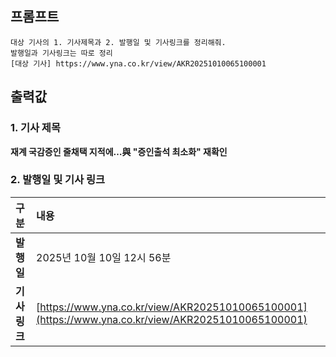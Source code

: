 ## 프롬프트
```
대상 기사의 1. 기사제목과 2. 발행일 및 기사링크를 정리해줘.
발행일과 기사링크는 따로 정리
[대상 기사] https://www.yna.co.kr/view/AKR20251010065100001
```

## 출력값

### 1. 기사 제목
**재계 국감증인 줄채택 지적에…與 "증인출석 최소화" 재확인**

### 2. 발행일 및 기사 링크

| 구분 | 내용 |
| :--- | :--- |
| **발행일** | 2025년 10월 10일 12시 56분 |
| **기사 링크** | [https://www.yna.co.kr/view/AKR20251010065100001](https://www.yna.co.kr/view/AKR20251010065100001) |
```
